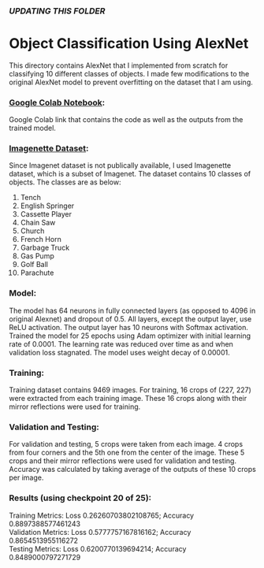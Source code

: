 ### *UPDATING THIS FOLDER* ###
# Object Classification Using AlexNet

This directory contains AlexNet that I implemented from scratch for classifying 10 different classes of objects. I made few modifications to the original AlexNet model to prevent overfitting on the dataset that I am using.

### [Google Colab Notebook](https://colab.research.google.com/drive/1WTPqnMhtksuRtFHIKObAgOBVREBihGs5?usp=sharing): 
Google Colab link that contains the code as well as the outputs from the trained model.

### [Imagenette Dataset](https://github.com/fastai/imagenette): 
Since Imagenet dataset is not publically available, I used Imagenette dataset, which is a subset of Imagenet. The dataset contains 10 classes of objects. The classes are as below:
1) Tench
2) English Springer
3) Cassette Player
4) Chain Saw
5) Church
6) French Horn
7) Garbage Truck
8) Gas Pump
9) Golf Ball
10) Parachute


### Model:
The model has 64 neurons in fully connected layers (as opposed to 4096 in original Alexnet) and dropout of 0.5. All layers, except the output layer, use ReLU activation. The output layer has 10 neurons with Softmax activation.
Trained the model for 25 epochs using Adam optimizer with initial learning rate of 0.0001. The learning rate was reduced over time as and when validation loss stagnated. The model uses weight decay of 0.00001.


### Training:
Training dataset contains 9469 images. For training, 16 crops of (227, 227) were extracted from each training image. These 16 crops along with their mirror reflections were used for training.


### Validation and Testing:
For validation and testing, 5 crops were taken from each image. 4 crops from four corners and the 5th one from the center of the image. These 5 crops and their mirror reflections were used for validation and testing. Accuracy was calculated by taking average of the outputs of these 10 crops per image.


### Results (using checkpoint 20 of 25): <br/>
Training Metrics: Loss 0.26260703802108765; Accuracy 0.8897388577461243 <br/>
Validation Metrics: Loss 0.5777757167816162; Accuracy 0.8654513955116272 <br/>
Testing Metrics: Loss 0.6200770139694214; Accuracy 0.8489000797271729 <br/>
